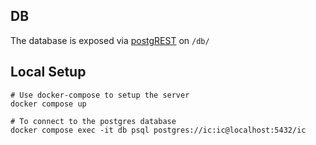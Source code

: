 ## DB

The database is exposed via [postgREST](https://postgrest.org/en/stable/) on `/db/`


## Local Setup

```
# Use docker-compose to setup the server
docker compose up

# To connect to the postgres database
docker compose exec -it db psql postgres://ic:ic@localhost:5432/ic
```
